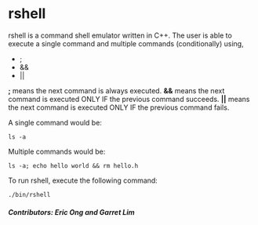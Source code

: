 # rshell

rshell is a command shell emulator written in C++.
The user is able to execute a single command and multiple commands (conditionally) using,
* ;
* &&
* ||

**;** means the next command is always executed. **&&** means the next command is executed ONLY IF the previous command succeeds. **||** means the next command is executed ONLY IF the previous command fails.

A single command would be:
```
ls -a
```

Multiple commands would be:
```
ls -a; echo hello world && rm hello.h
```

To run rshell, execute the following command:
```
./bin/rshell
```
##### Contributors: Eric Ong and Garret Lim
